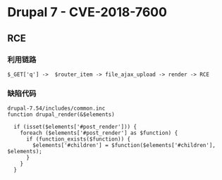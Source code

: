 
# Drupal 7 - CVE-2018-7600

## RCE
### 利用链路 
```
$_GET['q'] ->  $router_item -> file_ajax_upload -> render -> RCE
```

### 缺陷代码
```
drupal-7.54/includes/common.inc
function drupal_render(&$elements)

  if (isset($elements['#post_render'])) {
    foreach ($elements['#post_render'] as $function) {
      if (function_exists($function)) {
        $elements['#children'] = $function($elements['#children'], $elements);
      }
    }
  }
```
